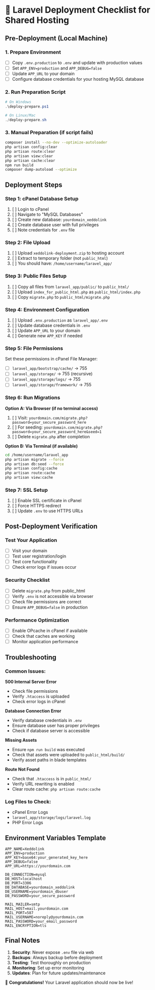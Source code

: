 # 🚀 Laravel Deployment Checklist for Shared Hosting

## Pre-Deployment (Local Machine)

### 1. Prepare Environment
- [ ] Copy `.env.production` to `.env` and update with production values
- [ ] Set `APP_ENV=production` and `APP_DEBUG=false`
- [ ] Update `APP_URL` to your domain
- [ ] Configure database credentials for your hosting MySQL database

### 2. Run Preparation Script
```powershell
# On Windows
.\deploy-prepare.ps1

# On Linux/Mac
./deploy-prepare.sh
```

### 3. Manual Preparation (if script fails)
```bash
composer install --no-dev --optimize-autoloader
php artisan config:clear
php artisan route:clear
php artisan view:clear
php artisan cache:clear
npm run build
composer dump-autoload --optimize
```

## Deployment Steps

### Step 1: cPanel Database Setup
1. [ ] Login to cPanel
2. [ ] Navigate to "MySQL Databases"
3. [ ] Create new database: `yourdomain_xeddolink`
4. [ ] Create database user with full privileges
5. [ ] Note credentials for `.env` file

### Step 2: File Upload
1. [ ] Upload `xeddolink-deployment.zip` to hosting account
2. [ ] Extract to temporary folder (not `public_html`)
3. [ ] You should have: `/home/username/laravel_app/`

### Step 3: Public Files Setup
1. [ ] Copy all files from `laravel_app/public/` to `public_html/`
2. [ ] Upload `index_for_public_html.php` as `public_html/index.php`
3. [ ] Copy `migrate.php` to `public_html/migrate.php`

### Step 4: Environment Configuration
1. [ ] Upload `.env.production` as `laravel_app/.env`
2. [ ] Update database credentials in `.env`
3. [ ] Update `APP_URL` to your domain
4. [ ] Generate new `APP_KEY` if needed

### Step 5: File Permissions
Set these permissions in cPanel File Manager:
- [ ] `laravel_app/bootstrap/cache/` → 755
- [ ] `laravel_app/storage/` → 755 (recursive)
- [ ] `laravel_app/storage/logs/` → 755
- [ ] `laravel_app/storage/framework/` → 755

### Step 6: Run Migrations
**Option A: Via Browser (if no terminal access)**
1. [ ] Visit: `yourdomain.com/migrate.php?password=your_secure_password_here`
2. [ ] For seeding: `yourdomain.com/migrate.php?password=your_secure_password_here&seed=1`
3. [ ] Delete `migrate.php` after completion

**Option B: Via Terminal (if available)**
```bash
cd /home/username/laravel_app
php artisan migrate --force
php artisan db:seed --force
php artisan config:cache
php artisan route:cache
php artisan view:cache
```

### Step 7: SSL Setup
1. [ ] Enable SSL certificate in cPanel
2. [ ] Force HTTPS redirect
3. [ ] Update `.env` to use HTTPS URLs

## Post-Deployment Verification

### Test Your Application
- [ ] Visit your domain
- [ ] Test user registration/login
- [ ] Test core functionality
- [ ] Check error logs if issues occur

### Security Checklist
- [ ] Delete `migrate.php` from public_html
- [ ] Verify `.env` is not accessible via browser
- [ ] Check file permissions are correct
- [ ] Ensure `APP_DEBUG=false` in production

### Performance Optimization
- [ ] Enable OPcache in cPanel if available
- [ ] Check that caches are working
- [ ] Monitor application performance

## Troubleshooting

### Common Issues:

**500 Internal Server Error**
- Check file permissions
- Verify `.htaccess` is uploaded
- Check error logs in cPanel

**Database Connection Error**
- Verify database credentials in `.env`
- Ensure database user has proper privileges
- Check if database server is accessible

**Missing Assets**
- Ensure `npm run build` was executed
- Check that assets were uploaded to `public_html/build/`
- Verify asset paths in blade templates

**Route Not Found**
- Check that `.htaccess` is in `public_html/`
- Verify URL rewriting is enabled
- Clear route cache: `php artisan route:cache`

### Log Files to Check:
- cPanel Error Logs
- `laravel_app/storage/logs/laravel.log`
- PHP Error Logs

## Environment Variables Template

```env
APP_NAME=Xeddolink
APP_ENV=production
APP_KEY=base64:your_generated_key_here
APP_DEBUG=false
APP_URL=https://yourdomain.com

DB_CONNECTION=mysql
DB_HOST=localhost
DB_PORT=3306
DB_DATABASE=yourdomain_xeddolink
DB_USERNAME=yourdomain_dbuser
DB_PASSWORD=your_secure_password

MAIL_MAILER=smtp
MAIL_HOST=mail.yourdomain.com
MAIL_PORT=587
MAIL_USERNAME=noreply@yourdomain.com
MAIL_PASSWORD=your_email_password
MAIL_ENCRYPTION=tls
```

## Final Notes

1. **Security**: Never expose `.env` file via web
2. **Backups**: Always backup before deployment
3. **Testing**: Test thoroughly on production
4. **Monitoring**: Set up error monitoring
5. **Updates**: Plan for future updates/maintenance

🎉 **Congratulations!** Your Laravel application should now be live!
